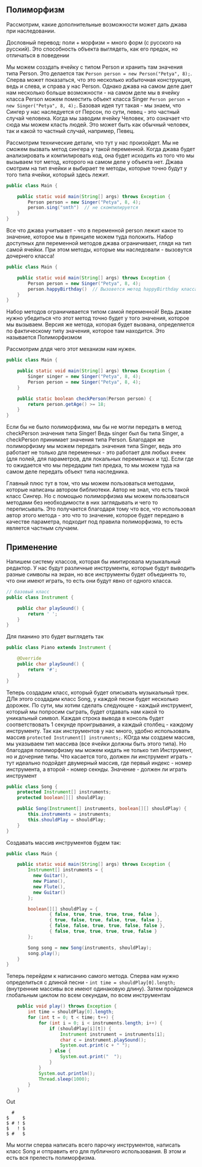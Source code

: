 ## Полиморфизм

Рассмотрим, какие дополнительные возможности может дать джава при наследовании.

Дословный перевод: поли + морфизм = много форм (с русского на русский). Это способность объекта выглядеть, как его предок, но отличаться в поведении

Мы можем созздать ячейку с типом Person и хранить там значения типа Person. Это делается так `Person person = new Person("Petya", 8);`. Сперва может показаться, что это несколько избыточная конструкция, ведь и слева, и справа у нас Person. Однако джава на самом деле дает нам несколько больше возможности - на самом деле мы в ячейку класса Person можем поместить объект класса Singer `Person person = new Singer("Petya", 8, 4);`. Базовая идея тут такая - мы знаем, что Сингер у нас наследуется от Персон, по сути, певец - это частный случай человека. Когда мы заводим ячейку Человек, это означает что сюда мы можем класть людей. Это может быть как обычный человек, так и какой то частный случай, например, Певец.

Рассмотрим технические детали, что тут у нас произойдет. Мы не сможем вызвать метод сингера у такой переменной. Когда джава будет анализировать и компилировать код, она будет исходить из того что мы вызываем тот метод, которого на самом деле у объекта нет. Джава смотрим на тип ячейки и выбирает те методы, которые точно будут у того типа ячейки, который здесь лежит.
```java
public class Main {

    public static void main(String[] args) throws Exception {
        Person person = new Singer("Petya", 8, 4);
        person.sing("smth")  // не скомпилируется
    }
}
```
Все что джава учитывает - что в переменной person лежит какое то значение, которое мы в принципе можем туда положить. Набор доступных для переменной методов джава ограничивает, глядя на тип самой ячейки. При этом методы, которые мы наследовали - вызовутся дочернего класса!
```java
public class Main {

    public static void main(String[] args) throws Exception {
        Person person = new Singer("Petya", 8, 4);
        person.happyBirthday()  // Вызовется метод happyBirthday класса Singer, не Person
    }
}
```
Набор методов ограничивается типом самой переменной! Ведь джаве нужно убедиться что этот метод точно будет у того значения, которое мы вызываем. Версия же метода, которая будет вызвана, определяется по фактическому типу значения, которое там находится. Это называется Полиморфизмом

Рассмотрим длдя чего этот механизм нам нужен.
```java
public class Main {

    public static void main(String[] args) throws Exception {
        Singer singer = new Singer("Petya", 8, 4);
        Person person = new Singer("Petya", 8, 4);
    }

    public static boolean checkPerson(Person person) {
        return person.getAge() >= 18;
    }    
}
```
Если бы не было полиморфизма, мы бы не могли передать в метод checkPerson значения типа Singer! Ведь singer был бы типа Singer, а checkPerson принимает значения типа Person. Благодаря же полиморфизму мы можем передать значения типа Singer, ведь это работает не только для переменных - это работает для любых ячеек (для полей, для параметров, для локальных переменных и тд). Если где то ожидается что мы передадим тип предка, то мы можем туда на самом деле передать объект типа наследника.

Главный плюс тут в том, что мы можем пользоваться методами, которые написаны автором библиотеки. Автор не знал, что есть такой класс Сингер. Но с помощью полиморфизма мы можем пользоваться методами без необходимости в них заглядывать и чего то переписывать. Это получается благодаря тому что все, что использовал автор этого метода - это что то значение, которое будет передано в качестве параметра, подходит под правила полиморфизма, то есть является частным случаем.

## Применение

Напишем систему классов, которая бы имитировала музыкальный редактор. У нас будут различные инструменты, которые будут выводить разные символы на экран, но все инструменты будет объединять то, что они имеют играть, то есть они будут явно от одного класса.
```java
// базовый класс
public class Instrument {

    public char playSound() {
        return ' ';
    }
}
```
Для пианино это будет выглядеть так
```java
public class Piano extends Instrument {

    @Override
    public char playSound() {
        return '#';
    }
}
```

Теперь создадим класс, который будет описывать музыкальный трек. ДЛя этого создадим класс Song, у каждой песни будет несколько дорожек. По сути, мы хотим сделать следующее - каждый инструмент, который мы попросим сыграть, будет отдавать нам какой то уникальный символ. Каждая строка вывода в консоль будет соответствовать 1 секунде проигрывания, а каждый столбец - каждому инструменту. Так как инструментов у нас много, удобно использовать массив `protected Instrument[] instruments;`. КОгда мы создаем массив, мы указываем тип массива (все ячейки должны быть этого типа). Но благодаря полиморфизму мы можем кидать не только тип Инструмент, но и дочерние типы. Что касается того, должен ли инструмент играть - тут идеально подойдет двумерный массив, где первый индекс - номер инструмента, а второй - номер секнды. Значение - должен ли играть инструмент
```java
public class Song {
    protected Instrument[] instruments;
    protected boolean[][] shouldPlay;

    public Song(Instrument[] instruments, boolean[][] shouldPlay) {
        this.instruments = instruments;
        this.shouldPlay = shouldPlay;
    }    
}
```
Создавать массив инструментов будем так:
```java
public class Main {

    public static void main(String[] args) throws Exception {
        Instrument[] instruments = {
          new Guitar(),
          new Piano(),
          new Flute(),
          new Guitar()
        };

        boolean[][] shouldPlay = {
                { false, true, true, true, true, false },
                { true, false, true, false, true, false },
                { false, false, true, true, false, false },
                { false, true, true, true, true, false }
        };

        Song song = new Song(instruments, shouldPlay);
        song.play();
    }
}
```
Теперь перейдем к написанию самого метода. Сперва нам нужно определиться с длиной песни - `int time = shouldPlay[0].length;` (внутренние массивы все имеют одинаковую длину). Затем пройдемся глобальным циклом по всем секундам, по всем инструментам
```java
    public void play() throws Exception {
        int time = shouldPlay[0].length;
        for (int t = 0; t < time; t++) {
            for (int i = 0; i < instruments.length; i++) {
                if (shouldPlay[i][t]) {
                    Instrument instrument = instruments[i];
                    char c = instrument.playSound();
                    System.out.print(c + " ");
                } else {
                    System.out.print("  ");
                }
            }
            System.out.println();
            Thread.sleep(1000);
        }
    }
```
Out
```
  #     
$     $ 
$ # ! $ 
$   ! $ 
$ #   $ 
```
Мы могли сперва написать всего парочку инструментов, написать класс Song и отправить его для публичного использования. В этом и есть вся прелесть полиморфизма.